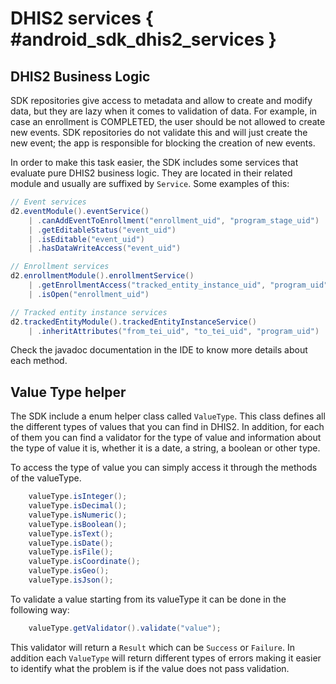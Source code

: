 # DHIS2 services { #android_sdk_dhis2_services }

## DHIS2 Business Logic

SDK repositories give access to metadata and allow to create and modify data, but they are lazy when it comes to validation of data. For example, in case an enrollment is COMPLETED, the user should be not allowed to create new events. SDK repositories do not validate this and will just create the new event; the app is responsible for blocking the creation of new events.

In order to make this task easier, the SDK includes some services that evaluate pure DHIS2 business logic. They are located in their related module and usually are suffixed by `Service`. Some examples of this:

```java
// Event services
d2.eventModule().eventService()
    | .canAddEventToEnrollment("enrollment_uid", "program_stage_uid")
    | .getEditableStatus("event_uid")
    | .isEditable("event_uid") 
    | .hasDataWriteAccess("event_uid")

// Enrollment services
d2.enrollmentModule().enrollmentService()
    | .getEnrollmentAccess("tracked_entity_instance_uid", "program_uid")
    | .isOpen("enrollment_uid")

// Tracked entity instance services
d2.trackedEntityModule().trackedEntityInstanceService()
    | .inheritAttributes("from_tei_uid", "to_tei_uid", "program_uid")
```

Check the javadoc documentation in the IDE to know more details about each method.

## Value Type helper

The SDK include a enum helper class called `ValueType`. This class defines all the different types of values that you can find in DHIS2. In addition, for each of them you can find a validator for the type of value and information about the type of value it is, whether it is a date, a string, a boolean or other type.

To access the type of value you can simply access it through the methods of the valueType.

```java
    valueType.isInteger();
    valueType.isDecimal();
    valueType.isNumeric();
    valueType.isBoolean();
    valueType.isText();
    valueType.isDate();
    valueType.isFile();
    valueType.isCoordinate();
    valueType.isGeo();
    valueType.isJson();
```

To validate a value starting from its valueType it can be done in the following way:

```java
    valueType.getValidator().validate("value");
```

This validator will return a `Result` which can be `Success` or `Failure`. In addition each `ValueType` will return different types of errors making it easier to identify what the problem is if the value does not pass validation.